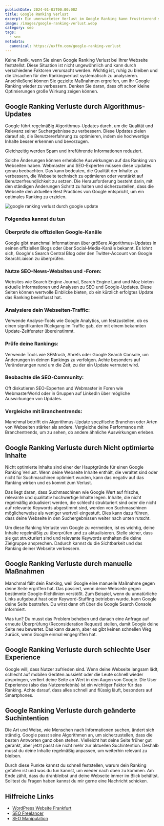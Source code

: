 ```yaml
---
publishDate: 2024-01-03T00:00:00Z
title: Google Ranking Verlust
excerpt: Ein unerwarteter Verlust im Google Ranking kann frustrierend sein und Ihre Online-Präsenz erheblich beeinträchtigen. In diesem Artikel erläutere ich die häufigsten Gründe für Ranking-Verluste und wie Sie als SEO-Profi darauf reagieren können.
image: /images/google-ranking-verlust.webp
category: seo
tags:
  - seo
metadata:
  canonical: https://uxffm.com/google-ranking-verlust
---
```


Keine Panik, wenn Sie einen Google Ranking Verlust bei Ihrer Webseite feststellst. Diese Situation ist nicht ungewöhnlich und kann durch verschiedene Faktoren verursacht werden. Wichtig ist, ruhig zu bleiben und die Ursachen für den Rankingverlust systematisch zu analysieren. Anschließend können Sie gezielte Maßnahmen ergreifen, um Ihr Google Ranking wieder zu verbessern. Denken Sie daran, dass oft schon kleine Optimierungen große Wirkung zeigen können.



## Google Ranking Verluste durch Algorithmus-Updates 

Google führt regelmäßig Algorithmus-Updates durch, um die Qualität und Relevanz seiner Suchergebnisse zu verbessern. Diese Updates zielen darauf ab, die Benutzererfahrung zu optimieren, indem sie hochwertige Inhalte besser erkennen und bevorzugen. 

Gleichzeitig werden Spam und irreführende Informationen reduziert. 

Solche Änderungen können erhebliche Auswirkungen auf das Ranking von Webseiten haben. Webmaster und SEO-Experten müssen diese Updates genau beobachten. Das kann bedeuten, die Qualität der Inhalte zu verbessern, die Webseite technisch zu optimieren oder verstärkt auf Benutzerfreundlichkeit zu setzen. Die Herausforderung besteht darin, mit den ständigen Änderungen Schritt zu halten und sicherzustellen, dass die Webseite den aktuellen Best Practices von Google entspricht, um ein optimales Ranking zu erzielen.

<img src="/images/google-ranking-verlust-google-update.webp" alt="google ranking verlust durch google update">

### Folgendes kannst du tun

### Überprüfe die offiziellen Google-Kanäle
Google gibt manchmal Informationen über größere Algorithmus-Updates in seinen offiziellen Blogs oder über Social-Media-Kanäle bekannt. Es lohnt sich, Google's Search Central Blog oder den Twitter-Account von Google SearchLiaison zu überprüfen.

### Nutze SEO-News-Websites und -Foren: 
Websites wie Search Engine Journal, Search Engine Land und Moz bieten aktuelle Informationen und Analysen zu SEO und Google-Updates. Diese Seiten können wertvolle Einblicke bieten, ob ein kürzlich erfolgtes Update das Ranking beeinflusst hat.

### Analysiere dein Webseiten-Traffic: 
Verwende Analyse-Tools wie Google Analytics, um festzustellen, ob es einen signifikanten Rückgang im Traffic gab, der mit einem bekannten Update-Zeitfenster übereinstimmt.

### Prüfe deine Rankings: 
Verwende Tools wie SEMrush, Ahrefs oder Google Search Console, um Änderungen in deinen Rankings zu verfolgen. Achte besonders auf Veränderungen rund um die Zeit, zu der ein Update vermutet wird.

### Beobachte die SEO-Community: 
Oft diskutieren SEO-Experten und Webmaster in Foren wie WebmasterWorld oder in Gruppen auf LinkedIn über mögliche Auswirkungen von Updates.

### Vergleiche mit Branchentrends: 

Manchmal betrifft ein Algorithmus-Update spezifische Branchen oder Arten von Webseiten stärker als andere. Vergleiche deine Performance mit Branchentrends, um zu sehen, ob andere ähnliche Auswirkungen erleben.


## Google Ranking Verluste durch Nicht optimierte Inhalte

Nicht optimierte Inhalte sind einer der Hauptgründe für einen Google Ranking Verlust. Wenn deine Webseite Inhalte enthält, die veraltet sind oder nicht für Suchmaschinen optimiert wurden, kann das negativ auf das Ranking wirken und es kommt zum Verlust. 

Das liegt daran, dass Suchmaschinen wie Google Wert auf frische, relevante und qualitativ hochwertige Inhalte legen. Inhalte, die nicht regelmäßig aktualisiert werden, die schlecht strukturiert sind oder die nicht auf relevante Keywords abgestimmt sind, werden von Suchmaschinen möglicherweise als weniger wertvoll eingestuft. Dies kann dazu führen, dass deine Webseite in den Suchergebnissen weiter nach unten rutscht. 

Um diese Ranking Verluste von Google zu vermeiden, ist es wichtig, deine Inhalte regelmäßig zu überprüfen und zu aktualisieren. Stelle sicher, dass sie gut strukturiert sind und relevante Keywords enthalten die deine Zielgruppe ansprechen. Dadurch kannst du die Sichtbarkeit und das Ranking deiner Webseite verbessern.

## Google Ranking Verluste durch manuelle Maßnahmen
Manchmal fällt dein Ranking, weil Google eine manuelle Maßnahme gegen deine Seite ergriffen hat. Das passiert, wenn deine Webseite gegen bestimmte Google-Richtlinien verstößt. Zum Beispiel, wenn du unnatürliche Links aufgebaut hast oder Keyword-Stuffing betrieben wurde, kann Google deine Seite bestrafen. Du wirst dann oft über die Google Search Console informiert.

Was tun? Du musst das Problem beheben und danach eine Anfrage auf erneute Überprüfung (Reconsideration Request) stellen, damit Google deine Seite neu bewertet. Das kann dauern, aber es gibt keinen schnellen Weg zurück, wenn Google einmal eingegriffen hat.

## Google Ranking Verluste durch schlechte User Experience
Google will, dass Nutzer zufrieden sind. Wenn deine Webseite langsam lädt, schlecht auf mobilen Geräten aussieht oder die Leute schnell wieder abspringen, verliert deine Seite an Wert in den Augen von Google. Die User Experience (also das Nutzererlebnis) ist ein wichtiger Faktor für das Ranking. Achte darauf, dass alles schnell und flüssig läuft, besonders auf Smartphones.

## Google Ranking Verluste durch geänderte Suchintention

Die Art und Weise, wie Menschen nach Informationen suchen, ändert sich ständig. Google passt seine Algorithmen an, um sicherzustellen, dass die besten Antworten ganz oben stehen. Vielleicht hat deine Seite früher gut gerankt, aber jetzt passt sie nicht mehr zur aktuellen Suchintention. Deshalb musst du deine Inhalte regelmäßig anpassen, um weiterhin relevant zu bleiben.

Durch diese Punkte kannst du schnell feststellen, warum dein Ranking gefallen ist und was du tun kannst, um wieder nach oben zu kommen. Am Ende zählt, dass du dranbleibst und deine Webseite immer im Blick behältst. Solltest du Fragen haben kannst du mir gerne eine Nachricht schicken.


## Hilfreiche Links

 * [WordPress Website Frankfurt](/service/wordpress-frankfurt)
 * [SEO Freelancer](/)
 * [SEO Manipulation](/seo-manipulation)
